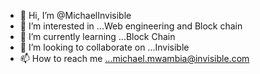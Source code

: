 - 👋 Hi, I’m @MichaelInvisible
- 👀 I’m interested in ...Web engineering and Block chain
- 🌱 I’m currently learning ...Block Chain
- 💞️ I’m looking to collaborate on ...Invisible
- 📫 How to reach me ...michael.mwambia@invisible.com

<!---
MichaelInvisible/MichaelInvisible is a ✨ special ✨ repository because its `README.md` (this file) appears on your GitHub profile.
You can click the Preview link to take a look at your changes.
--->

